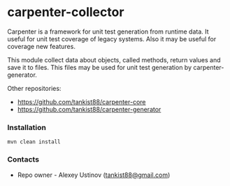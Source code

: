# carpenter-collector #

Carpenter is a framework for unit test generation from runtime data. It useful for unit test coverage of legacy systems. Also it may be useful for coverage new features.

This module collect data about objects, called methods, return values and save it to files. This files may be used for unit test generation by carpenter-generator.


Other repositories:

* https://github.com/tankist88/carpenter-core
* https://github.com/tankist88/carpenter-generator

### Installation ###

```text
mvn clean install
```

### Contacts ###

* Repo owner - Alexey Ustinov (tankist88@gmail.com)
